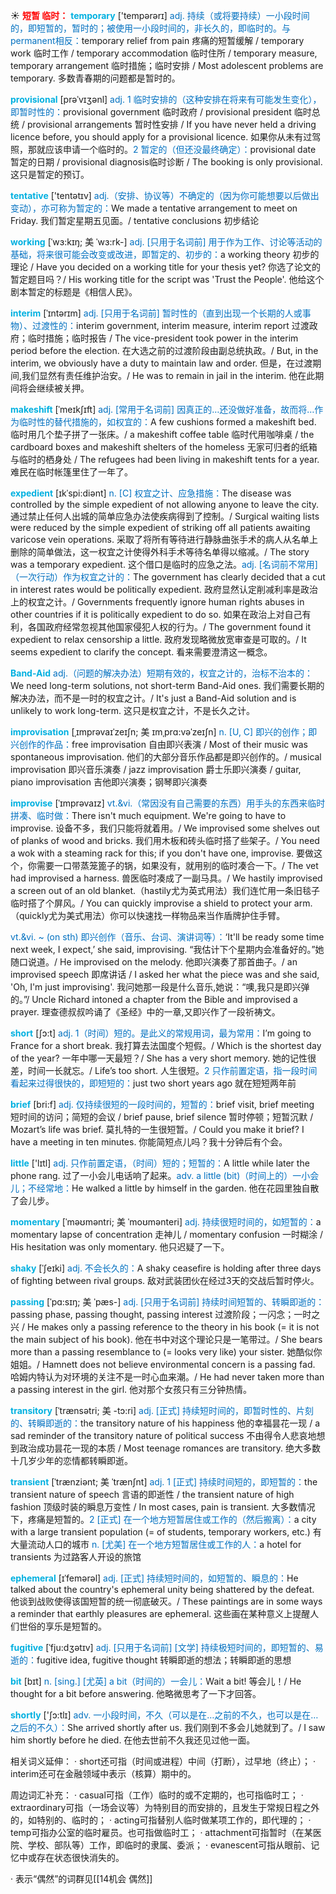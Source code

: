 ☀ <font color="red">**短暂 临时：**</font>
<font color="sky blue">**temporary**</font> ['tempərərɪ] 
<font color="#0070c0">adj. 持续（或将要持续）一小段时间的，即短暂的，暂时的；被使用一小段时间的，非长久的，即临时的。与permanent相反：</font>temporary relief from pain 疼痛的短暂缓解 / temporary work 临时工作 / temporary accommodation 临时住所 / temporary measure, temporary arrangement 临时措施；临时安排 / Most adolescent problems are temporary. 多数青春期的问题都是暂时的。
           
<font color="sky blue">**provisional**</font> [prəˈvɪʒənl]
<font color="#0070c0">adj. 1 临时安排的（这种安排在将来有可能发生变化），即暂时性的：</font>provisional government 临时政府 / provisional president 临时总统 / provisional arrangements 暂时性安排 / If you have never held a driving licence before, you should apply for a provisional licence. 如果你从未有过驾照，那就应该申请一个临时的。<font color="#0070c0">2 暂定的（但还没最终确定）：</font>provisional date 暂定的日期 / provisional diagnosis临时诊断 / The booking is only provisional. 这只是暂定的预订。

<font color="sky blue">**tentative**</font> ['tentətɪv] 
<font color="#0070c0">adj.（安排、协议等）不确定的（因为你可能想要以后做出变动），亦可称为暂定的：</font>We made a tentative arrangement to meet on Friday. 我们暂定星期五见面。/ tentative conclusions 初步结论
                      
<font color="sky blue">**working**</font> [ˈwɜ:kɪŋ; 美 ˈwɜ:rk-]
<font color="#0070c0">adj. [只用于名词前] 用于作为工作、讨论等活动的基础，将来很可能会改变或改进，即暂定的、初步的：</font>a working theory 初步的理论 / Have you decided on a working title for your thesis yet? 你选了论文的暂定题目吗？/ His working title for the script was 'Trust the People'. 他给这个剧本暂定的标题是《相信人民》。

<font color="sky blue">**interim**</font> [ˈɪntərɪm]
<font color="#0070c0">adj. [只用于名词前] 暂时性的（直到出现一个长期的人或事物）、过渡性的：</font>interim government, interim measure, interim report 过渡政府；临时措施；临时报告 / The vice-president took power in the interim period before the election. 在大选之前的过渡阶段由副总统执政。/ But, in the interim, we obviously have a duty to maintain law and order. 但是，在过渡期间,我们显然有责任维护治安。/ He was to remain in jail in the interim. 他在此期间将会继续被关押。
           
<font color="sky blue">**makeshift**</font> [ˈmeɪkʃɪft]
<font color="#0070c0">adj. [常用于名词前] 因真正的…还没做好准备，故而将…作为临时性的替代措施的，如权宜的：</font>A few cushions formed a makeshift bed. 临时用几个垫子拼了一张床。/ a makeshift coffee table 临时代用咖啡桌 / the cardboard boxes and makeshift shelters of the homeless 无家可归者的纸箱与临时的栖身处 / The refugees had been living in makeshift tents for a year. 难民在临时帐篷里住了一年了。
           
<font color="sky blue">**expedient**</font> [ɪkˈspi:diənt]
<font color="#0070c0">n. [C] 权宜之计、应急措施：</font>The disease was controlled by the simple expedient of not allowing anyone to leave the city. 通过禁止任何人出城的简单应急办法使疾病得到了控制。/ Surgical waiting lists were reduced by the simple expedient of striking off all patients awaiting varicose vein operations. 采取了将所有等待进行静脉曲张手术的病人从名单上删除的简单做法，这一权宜之计使得外科手术等待名单得以缩减。/ The story was a temporary expedient. 这个借口是临时的应急之法。<font color="#0070c0">adj. [名词前不常用]（一次行动）作为权宜之计的：</font>The government has clearly decided that a cut in interest rates would be politically expedient. 政府显然认定削减利率是政治上的权宜之计。/ Governments frequently ignore human rights abuses in other countries if it is politically expedient to do so. 如果在政治上对自己有利，各国政府经常忽视其他国家侵犯人权的行为。/ The government found it expedient to relax censorship a little. 政府发现略微放宽审查是可取的。/ It seems expedient to clarify the concept. 看来需要澄清这一概念。
           
<font color="sky blue">**Band-Aid**</font>
<font color="#0070c0">adj.（问题的解决办法）短期有效的，权宜之计的，治标不治本的：</font>We need long-term solutions, not short-term Band-Aid ones. 我们需要长期的解决办法，而不是一时的权宜之计。/ It's just a Band-Aid solution and is unlikely to work long-term. 这只是权宜之计，不是长久之计。

<font color="sky blue">**improvisation**</font> [ˌɪmprəvaɪˈzeɪʃn; 美 ɪmˌprɑ:vəˈzeɪʃn]
<font color="#0070c0">n. [U, C] 即兴的创作；即兴创作的作品：</font>free improvisation 自由即兴表演 / Most of their music was spontaneous improvisation. 他们的大部分音乐作品都是即兴创作的。/ musical improvisation 即兴音乐演奏 / jazz improvisation 爵士乐即兴演奏 / guitar, piano improvisation 吉他即兴演奏；钢琴即兴演奏

<font color="sky blue">**improvise**</font> [ˈɪmprəvaɪz]
<font color="#0070c0">vt.&vi.（常因没有自己需要的东西）用手头的东西来临时拼凑、临时做：</font>There isn't much equipment. We're going to have to improvise. 设备不多，我们只能将就着用。/ We improvised some shelves out of planks of wood and bricks. 我们用木板和砖头临时搭了些架子。/ You need a wok with a steaming rack for this; if you don't have one, improvise. 要做这个，你需要一口带蒸笼篦子的锅，如果没有，就用别的临时凑合一下。/ The vet had improvised a harness. 兽医临时凑成了一副马具。/ We hastily improvised a screen out of an old blanket.（hastily尤为英式用法）我们连忙用一条旧毯子临时搭了个屏风。/ You can quickly improvise a shield to protect your arm.（quickly尤为美式用法）你可以快速找一样物品来当作盾牌护住手臂。

<font color="#0070c0">vt.&vi. ~ (on sth) 即兴创作（音乐、台词、演讲词等）：</font>‘It'll be ready some time next week, I expect,’ she said, improvising. “我估计下个星期内会准备好的。”她随口说道。/ He improvised on the melody. 他即兴演奏了那首曲子。/ an improvised speech 即席讲话 / I asked her what the piece was and she said, 'Oh, I'm just improvising'. 我问她那一段是什么音乐,她说：“噢,我只是即兴弹的。”/ Uncle Richard intoned a chapter from the Bible and improvised a prayer. 理查德叔叔吟诵了《圣经》中的一章,又即兴作了一段祈祷文。

<font color="sky blue">**short**</font> [ʃɔ:t] 
<font color="#0070c0">adj. 1（时间）短的。是此义的常规用词，最为常用：</font>I’m going to France for a short break. 我打算去法国度个短假。/ Which is the shortest day of the year? 一年中哪一天最短？/ She has a very short memory. 她的记性很差，时间一长就忘。/ Life’s too short. 人生很短。<font color="#0070c0">2 只作前置定语，指一段时间看起来过得很快的，即短短的：</font>just two short years ago 就在短短两年前

<font color="sky blue">**brief**</font> [bri:f] 
<font color="#0070c0">adj. 仅持续很短的一段时间的，短暂的：</font>brief visit, brief meeting 短时间的访问；简短的会议 / brief pause, brief silence 暂时停顿；短暂沉默 / Mozart’s life was brief. 莫扎特的一生很短暂。/ Could you make it brief? I have a meeting in ten minutes. 你能简短点儿吗？我十分钟后有个会。

<font color="sky blue">**little**</font> ['lɪtl] 
<font color="#0070c0">adj. 只作前置定语，（时间）短的；短暂的：</font>A little while later the phone rang. 过了一小会儿电话响了起来。<font color="#0070c0">adv. a little (bit)（时间上的）一小会儿；不经常地：</font>He walked a little by himself in the garden. 他在花园里独自散了会儿步。
           
<font color="sky blue">**momentary**</font> [ˈməʊməntri; 美 ˈmoʊmənteri]
<font color="#0070c0">adj. 持续很短时间的，如短暂的：</font>a momentary lapse of concentration 走神儿 / momentary confusion 一时糊涂 / His hesitation was only momentary. 他只迟疑了一下。
                                 
<font color="sky blue">**shaky**</font> [ˈʃeɪki]
<font color="#0070c0">adj. 不会长久的：</font>A shaky ceasefire is holding after three days of fighting between rival groups. 敌对武装团伙在经过3天的交战后暂时停火。

<font color="sky blue">**passing**</font> [ˈpɑ:sɪŋ; 美 ˈpæs-]
<font color="#0070c0">adj. [只用于名词前] 持续时间短暂的、转瞬即逝的：</font>passing phase, passing thought, passing interest 过渡阶段；一闪念；一时之兴 / He makes only a passing reference to the theory in his book (= it is not the main subject of his book). 他在书中对这个理论只是一笔带过。/ She bears more than a passing resemblance to (= looks very like) your sister. 她酷似你姐姐。/ Hamnett does not believe environmental concern is a passing fad. 哈姆内特认为对环境的关注不是一时心血来潮。/ He had never taken more than a passing interest in the girl. 他对那个女孩只有三分钟热情。

<font color="sky blue">**transitory**</font> [ˈtrænsətri; 美 -tɔ:ri]
<font color="#0070c0">adj. [正式] 持续短时间的，即暂时性的、片刻的、转瞬即逝的：</font>the transitory nature of his happiness 他的幸福昙花一现 / a sad reminder of the transitory nature of political success 不由得令人悲哀地想到政治成功昙花一现的本质 / Most teenage romances are transitory. 绝大多数十几岁少年的恋情都转瞬即逝。
           
<font color="sky blue">**transient**</font> [ˈtrænziənt; 美 ˈtrænʃnt]
<font color="#0070c0">adj. 1 [正式] 持续时间短的，即短暂的：</font>the transient nature of speech 言语的即逝性 / the transient nature of high fashion 顶级时装的瞬息万变性 / In most cases, pain is transient. 大多数情况下，疼痛是短暂的。<font color="#0070c0">2 [正式] 在一个地方短暂居住或工作的（然后搬离）：</font>a city with a large transient population (= of students, temporary workers, etc.) 有大量流动人口的城市 <font color="#0070c0">n. [尤美] 在一个地方短暂居住或工作的人：</font>a hotel for transients 为过路客人开设的旅馆

<font color="sky blue">**ephemeral**</font> [ɪˈfemərəl]
<font color="#0070c0">adj. [正式] 持续短时间的，如短暂的、瞬息的：</font>He talked about the country's ephemeral unity being shattered by the defeat. 他谈到战败使得该国短暂的统一彻底破灭。/ These paintings are in some ways a reminder that earthly pleasures are ephemeral. 这些画在某种意义上提醒人们世俗的享乐是短暂的。
           
<font color="sky blue">**fugitive**</font> [ˈfju:dʒətɪv]
<font color="#0070c0">adj. [只用于名词前] [文学] 持续极短时间的，即短暂的、易逝的：</font>fugitive idea, fugitive thought 转瞬即逝的想法；转瞬即逝的思想

<font color="sky blue">**bit**</font> [bɪt] 
<font color="#0070c0">n. [sing.] [尤英] a bit（时间的）一会儿：</font>Wait a bit! 等会儿！/ He thought for a bit before answering. 他略微思考了一下才回答。

<font color="sky blue">**shortly**</font> ['ʃɔ:tlɪ] 
<font color="#0070c0">adv. 一小段时间，不久（可以是在…之前的不久，也可以是在…之后的不久）：</font>She arrived shortly after us. 我们刚到不多会儿她就到了。/ I saw him shortly before he died. 在他去世前不久我还见过他一面。

相关词义延伸：
· short还可指（时间或进程）中间（打断），过早地（终止）；
· interim还可在金融领域中表示（核算）期中的。

周边词汇补充：
· casual可指（工作）临时的或不定期的，也可指临时工；
· extraordinary可指（一场会议等）为特别目的而安排的，且发生于常规日程之外的，如特别的、临时的；
· acting可指替别人临时做某项工作的，即代理的；
· temp可指办公室的临时雇员。也可指做临时工；
· attachment可指暂时（在某医院、学校、部队等）工作，即临时的隶属、委派；
· evanescent可指从眼前、记忆中或存在状态很快消失的。

· 表示“偶然”的词群见[[14机会 偶然]]
